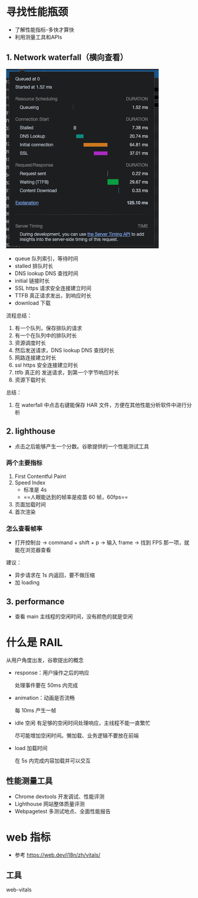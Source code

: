 # 寻找性能瓶颈

* 了解性能指标-多快才算快
* 利用测量工具和APIs

## 1. Network  waterfall（横向查看）

![waterfall](./img/water-fall.png)

* queue 队列索引，等待时间
* stalled 排队时长
* DNS lookup DNS 查找时间
* initial 链接时长
* SSL https 请求安全连接建立时间
* TTFB 真正请求发出，到响应时长
* download 下载

流程总结：

1. 有一个队列，保存排队的请求
2. 有一个在队列中的排队时长
3. 资源调度时长
4. 然后发送请求，DNS lookup DNS  查找时长
5. 网路连接建立时长
6. ssl https 安全连接建立时长
7. ttfb 真正的 发送请求，到第一个字节响应时长
8. 资源下载时长

总结：

1. 在 waterfall 中点击右键能保存 HAR 文件，方便在其他性能分析软件中进行分析



## 2. lighthouse

* 点击之后能够产生一个分数。谷歌提供的一个性能测试工具

### 两个主要指标

1. First Contentful Paint
2. Speed Index
   * 标准是 4s
   * ==人眼能达到的帧率是疫苗 60 帧，60fps==
3. 页面加载时间
4. 首次渲染



### 怎么查看帧率

* 打开控制台 -> command + shift + p -> 输入 frame -> 找到 FPS 那一项，就能在浏览器查看

建议：

* 异步请求在 1s 内返回，要不做压缩
* 加 loading

## 3. performance

* 查看 main 主线程的空闲时间，没有颜色的就是空闲



# 什么是 RAIL

从用户角度出发，谷歌提出的概念

* response：用户操作之后的响应

  处理事件要在 50ms 内完成

* animation：动画是否流畅

  每 10ms 产生一帧

* idle  空闲 有足够的空闲时间处理响应，主线程不能一直繁忙

  尽可能增加空闲时间。懒加载、业务逻辑不要放在前端

* load 加载时间

  在 5s 内完成内容加载并可以交互

## 性能测量工具

* Chrome devtools 开发调试、性能评测
* Lighthouse 网站整体质量评测
* Webpagetest 多测试地点、全面性能报告



# web 指标

* 参考 https://web.dev/i18n/zh/vitals/

## 工具

web-vitals





